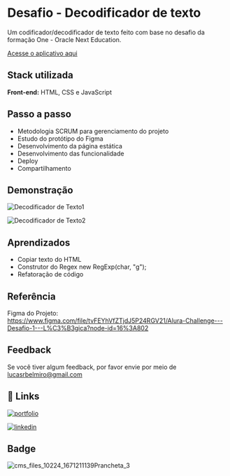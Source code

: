 
# Desafio - Decodificador de texto

Um codificador/decodificador de texto feito com base no desafio da formação One - Oracle Next Education. 

 [Acesse o aplicativo aqui](https://jogo-da-memoria-seven-alpha.vercel.app/)


## Stack utilizada

**Front-end:** HTML, CSS e JavaScript



## Passo a passo

- Metodologia SCRUM para gerenciamento do projeto
- Estudo do protótipo do Figma
- Desenvolvimento da página estática
- Desenvolvimento das funcionalidade
- Deploy
- Compartilhamento


## Demonstração

![Decodificador de Texto1](https://github.com/Lucas-Belmiro/app-todo/assets/103300371/a469ba01-4795-4685-9f5b-a2155daae71f)


![Decodificador de Texto2](https://github.com/Lucas-Belmiro/app-todo/assets/103300371/4dc62d4e-23c3-4016-a48d-188f9c96dbc8)





## Aprendizados

- Copiar texto do HTML
- Construtor do Regex new RegExp(char, "g");
- Refatoração de código
## Referência

Figma do Projeto: https://www.figma.com/file/tvFEYhVfZTjdJ5P24RGV21/Alura-Challenge---Desafio-1---L%C3%B3gica?node-id=16%3A802

## Feedback

Se você tiver algum feedback, por favor envie por meio de lucasrbelmiro@gmail.com


## 🔗 Links
[![portfolio](https://img.shields.io/badge/my_portfolio-000?style=for-the-badge&logo=ko-fi&logoColor=white)](https://portfolio-lucas-lemon.vercel.app/)

[![linkedin](https://img.shields.io/badge/linkedin-0A66C2?style=for-the-badge&logo=linkedin&logoColor=white)](https://www.linkedin.com/in/lucasbelmiro/)

## Badge

![cms_files_10224_1671211139Prancheta_3](https://github.com/Lucas-Belmiro/decodificador-desafio/assets/103300371/980ca0df-eb52-4d86-88ce-4b442cf5f9f3)
